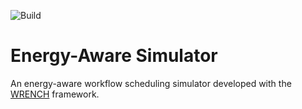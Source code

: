 ![Build](https://github.com/wrench-project/energy-aware-simulator/workflows/Build/badge.svg)

# Energy-Aware Simulator

An energy-aware workflow scheduling simulator developed with the 
[WRENCH](https://wrench-project.org) framework.
